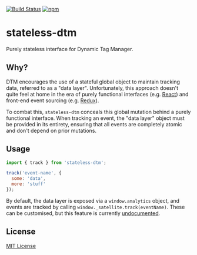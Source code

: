 [![Build Status](https://img.shields.io/travis/markdalgleish/stateless-dtm/master.svg?style=flat-square)](http://travis-ci.org/markdalgleish/stateless-dtm) [![npm](https://img.shields.io/npm/v/stateless-dtm.svg?style=flat-square)](https://www.npmjs.com/package/stateless-dtm)

# stateless-dtm

Purely stateless interface for Dynamic Tag Manager.

## Why?

DTM encourages the use of a stateful global object to maintain tracking data, referred to as a "data layer". Unfortunately, this approach doesn't quite feel at home in the era of purely functional interfaces (e.g. [React](https://github.com/facebook/react)) and front-end event sourcing (e.g. [Redux](https://github.com/rackt/redux)).

To combat this, `stateless-dtm` conceals this global mutation behind a purely functional interface. When tracking an event, the "data layer" object must be provided in its entirety, ensuring that all events are completely atomic and don't depend on prior mutations.

## Usage

```js
import { track } from 'stateless-dtm';

track('event-name', {
  some: 'data',
  more: 'stuff'
});
```

By default, the data layer is exposed via a `window.analytics` object, and events are tracked by calling `window._satellite.track(eventName)`. These can be customised, but this feature is currently [undocumented](src/index.js).

## License

[MIT License](http://markdalgleish.mit-license.org/)

